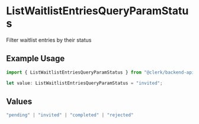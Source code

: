 # ListWaitlistEntriesQueryParamStatus

Filter waitlist entries by their status

## Example Usage

```typescript
import { ListWaitlistEntriesQueryParamStatus } from "@clerk/backend-api-client/models/operations";

let value: ListWaitlistEntriesQueryParamStatus = "invited";
```

## Values

```typescript
"pending" | "invited" | "completed" | "rejected"
```